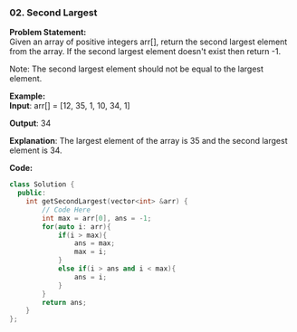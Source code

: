 ### 02. Second Largest

**Problem Statement:** <br/>
Given an array of positive integers arr[], return the second largest element from the array. If the second largest element doesn't exist then return -1.

Note: The second largest element should not be equal to the largest element.

**Example:** <br/>
**Input**: arr[] = [12, 35, 1, 10, 34, 1]

**Output**: 34

**Explanation**: The largest element of the array is 35 and the second largest element is 34.


**Code:** <br/>
```cpp
class Solution {
  public:
    int getSecondLargest(vector<int> &arr) {
        // Code Here
        int max = arr[0], ans = -1;
        for(auto i: arr){
            if(i > max){
                ans = max;
                max = i;
            }
            else if(i > ans and i < max){
                ans = i;
            }
        }
        return ans;
    }
};
```